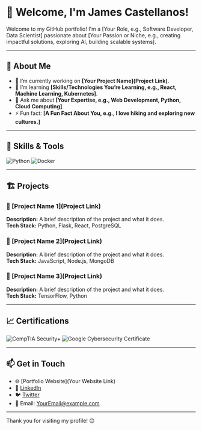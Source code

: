 # 👋 Welcome, I'm James Castellanos! 

Welcome to my GitHub portfolio! I'm a [Your Role, e.g., Software Developer, Data Scientist] passionate about [Your Passion or Niche, e.g., creating impactful solutions, exploring AI, building scalable systems]. 

---

## 🌟 About Me
- 🔭 I’m currently working on **[Your Project Name](Project Link)**.
- 🌱 I’m learning **[Skills/Technologies You’re Learning, e.g., React, Machine Learning, Kubernetes]**.
- 💬 Ask me about **[Your Expertise, e.g., Web Development, Python, Cloud Computing]**.
- ⚡ Fun fact: **[A Fun Fact About You, e.g., I love hiking and exploring new cultures.]**

---

## 🚀 Skills & Tools
![Python](https://img.shields.io/badge/Python-3776AB?style=for-the-badge&logo=python&logoColor=white)
![Docker](https://img.shields.io/badge/Docker-2496ED?style=for-the-badge&logo=docker&logoColor=white)


---

## 🏗️ Projects

### 📌 [Project Name 1](Project Link)
**Description:** A brief description of the project and what it does.  
**Tech Stack:** Python, Flask, React, PostgreSQL  

### 📌 [Project Name 2](Project Link)
**Description:** A brief description of the project and what it does.  
**Tech Stack:** JavaScript, Node.js, MongoDB  

### 📌 [Project Name 3](Project Link)
**Description:** A brief description of the project and what it does.  
**Tech Stack:** TensorFlow, Python  

---

## 📈 Certifications
![CompTIA Security+](https://img.shields.io/badge/CompTIA%20Security%2B-EE0000?style=for-the-badge&logo=comptia&logoColor=white)
![Google Cybersecurity Certificate](https://img.shields.io/badge/Google%20Cybersecurity%20Certificate-4285F4?style=for-the-badge&logo=google&logoColor=white)



---

## 📫 Get in Touch
- 🌐 [Portfolio Website](Your Website Link)
- 💼 [LinkedIn](https://www.linkedin.com/in/james-cast-b1b988268/)
- 🐦 [Twitter](https://twitter.com/YourTwitterHandle)
- 📧 Email: [YourEmail@example.com](mailto:YourEmail@example.com)

---

Thank you for visiting my profile! 😊
